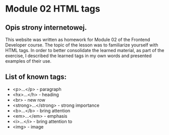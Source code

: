 # Module 02 HTML tags 
## Opis strony internetowej.
This website was written as homework for Module 02 of the Frontend Developer course. The topic of the lesson was to familiarize yourself with HTML tags. In order to better consolidate the learned material, as part of the exercise, I described the learned tags in my own words and presented examples of their use.
## List of known tags:
  - &#60;p&#62;...&#60;/p&#62; - paragraph
  - &#60;hx&#62;...&#60;/h&#62; - heading
  - &#60;br&#62; - new row
  - &#60;strong&#62;...&#60;/strong&#62; - strong importance
  - &#60;b&#62;...&#60;/b&#62; - bring attention 
  - &#60;em&#62;...&#60;/em&#62; - emphasis
  - &#60;i&#62;...&#60;/i&#62; - bring attention to
  - &#60;img&#62; - image
